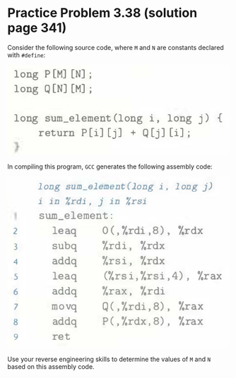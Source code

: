 # Practice Problem 3.38 (solution page 341)
Consider the following source code, where `M` and `N` are constants declared with `#define`:

![](./images/3.38.png)

In compiling this program, `GCC` generates the following assembly code:

![](./images/3.38_2.png)

Use your reverse engineering skills to determine the values of `M` and `N` based on this assembly code.